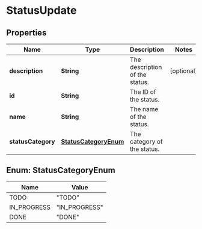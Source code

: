 # StatusUpdate

## Properties
Name | Type | Description | Notes
------------ | ------------- | ------------- | -------------
**description** | **String** | The description of the status. |  [optional]
**id** | **String** | The ID of the status. | 
**name** | **String** | The name of the status. | 
**statusCategory** | [**StatusCategoryEnum**](#StatusCategoryEnum) | The category of the status. | 

<a name="StatusCategoryEnum"></a>
## Enum: StatusCategoryEnum
Name | Value
---- | -----
TODO | &quot;TODO&quot;
IN_PROGRESS | &quot;IN_PROGRESS&quot;
DONE | &quot;DONE&quot;
